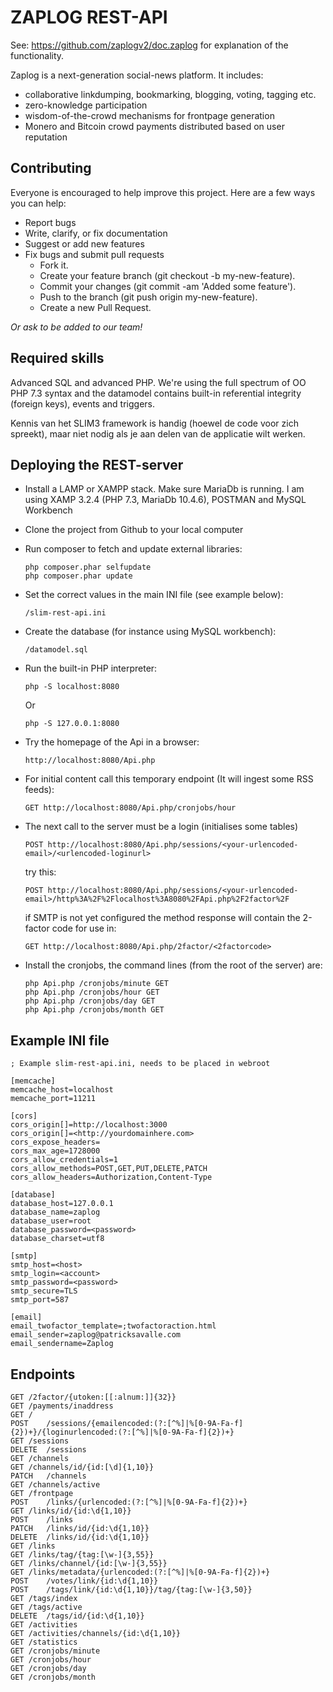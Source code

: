 # ZAPLOG REST-API

See: https://github.com/zaplogv2/doc.zaplog for explanation of the functionality.

Zaplog is a next-generation social-news platform. It includes:

- collaborative linkdumping, bookmarking, blogging, voting, tagging etc.
- zero-knowledge participation
- wisdom-of-the-crowd mechanisms for frontpage generation
- Monero and Bitcoin crowd payments distributed based on user reputation

## Contributing

Everyone is encouraged to help improve this project. Here are a few ways you can help:

- Report bugs
- Write, clarify, or fix documentation
- Suggest or add new features
- Fix bugs and submit pull requests
  - Fork it.
  - Create your feature branch (git checkout -b my-new-feature).
  - Commit your changes (git commit -am 'Added some feature').
  - Push to the branch (git push origin my-new-feature).
  - Create a new Pull Request.

*Or ask to be added to our team!*

## Required skills

Advanced SQL and advanced PHP. We're using the full spectrum of OO PHP 7.3 syntax and the datamodel
contains built-in referential integrity (foreign keys), events and triggers.

Kennis van het SLIM3 framework is handig (hoewel de code voor zich spreekt), maar niet nodig als je aan delen van de applicatie wilt werken.

## Deploying the REST-server

- Install a LAMP or XAMPP stack. Make sure MariaDb is running. I am using XAMP 3.2.4 (PHP 7.3, MariaDb 10.4.6), POSTMAN and MySQL Workbench


- Clone the project from Github to your local computer


- Run composer to fetch and update external libraries:

      php composer.phar selfupdate  
      php composer.phar update

- Set the correct values in the main INI file (see example below):

      /slim-rest-api.ini 

- Create the database (for instance using MySQL workbench):

      /datamodel.sql

- Run the built-in PHP interpreter:

      php -S localhost:8080

  Or

      php -S 127.0.0.1:8080

- Try the homepage of the Api in a browser:

      http://localhost:8080/Api.php

- For initial content call this temporary endpoint (It will ingest some RSS feeds):

      GET http://localhost:8080/Api.php/cronjobs/hour

- The next call to the server must be a login (initialises some tables)

      POST http://localhost:8080/Api.php/sessions/<your-urlencoded-email>/<urlencoded-loginurl>

  try this: 

      POST http://localhost:8080/Api.php/sessions/<your-urlencoded-email>/http%3A%2F%2Flocalhost%3A8080%2FApi.php%2F2factor%2F

  if SMTP is not yet configured the method response will contain the 2-factor code for use in:

      GET http://localhost:8080/Api.php/2factor/<2factorcode>

- Install the cronjobs, the command lines (from the root of the server) are:

      php Api.php /cronjobs/minute GET
      php Api.php /cronjobs/hour GET
      php Api.php /cronjobs/day GET
      php Api.php /cronjobs/month GET

## Example INI file

    ; Example slim-rest-api.ini, needs to be placed in webroot
    
    [memcache]
    memcache_host=localhost
    memcache_port=11211
    
    [cors]
    cors_origin[]=http://localhost:3000
    cors_origin[]=<http://yourdomainhere.com>
    cors_expose_headers=
    cors_max_age=1728000
    cors_allow_credentials=1
    cors_allow_methods=POST,GET,PUT,DELETE,PATCH
    cors_allow_headers=Authorization,Content-Type
    
    [database]
    database_host=127.0.0.1
    database_name=zaplog
    database_user=root
    database_password=<password>
    database_charset=utf8
    
    [smtp]
    smtp_host=<host>
    smtp_login=<account>
    smtp_password=<password>
    smtp_secure=TLS
    smtp_port=587
    
    [email]
    email_twofactor_template=;twofactoraction.html
    email_sender=zaplog@patricksavalle.com
    email_sendername=Zaplog

## Endpoints

    GET	/2factor/{utoken:[[:alnum:]]{32}}
    GET	/payments/inaddress
    GET	/
    POST	/sessions/{emailencoded:(?:[^%]|%[0-9A-Fa-f]{2})+}/{loginurlencoded:(?:[^%]|%[0-9A-Fa-f]{2})+}
    GET	/sessions
    DELETE	/sessions
    GET	/channels
    GET	/channels/id/{id:[\d]{1,10}}
    PATCH	/channels
    GET	/channels/active
    GET	/frontpage
    POST	/links/{urlencoded:(?:[^%]|%[0-9A-Fa-f]{2})+}
    GET	/links/id/{id:\d{1,10}}
    POST	/links
    PATCH	/links/id/{id:\d{1,10}}
    DELETE	/links/id/{id:\d{1,10}}
    GET	/links
    GET	/links/tag/{tag:[\w-]{3,55}}
    GET	/links/channel/{id:[\w-]{3,55}}
    GET	/links/metadata/{urlencoded:(?:[^%]|%[0-9A-Fa-f]{2})+}
    POST	/votes/link/{id:\d{1,10}}
    POST	/tags/link/{id:\d{1,10}}/tag/{tag:[\w-]{3,50}}
    GET	/tags/index
    GET	/tags/active
    DELETE	/tags/id/{id:\d{1,10}}
    GET	/activities
    GET	/activities/channels/{id:\d{1,10}}
    GET	/statistics
    GET	/cronjobs/minute
    GET	/cronjobs/hour
    GET	/cronjobs/day
    GET	/cronjobs/month